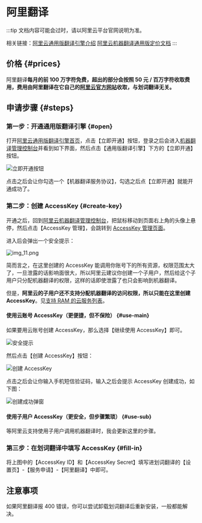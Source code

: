 # 阿里翻译

:::tip
文档内容可能会过时，请以阿里云平台官网说明为准。

相关链接：[阿里云通用版翻译引擎介绍](https://www.aliyun.com/product/ai/base_alimt?source=5176.11533457&userCode=wsnup3vv) [阿里云机器翻译通用版定价文档](https://help.aliyun.com/document_detail/158294.html?source=5176.11533457&userCode=wsnup3vv)
:::

## 价格 {#prices}

阿里翻译**每月的前 100 万字符免费，超出的部分会按照 50 元 / 百万字符收取费用，费用由阿里翻译在它自己的[阿里云官方网站](https://www.aliyun.com/?source=5176.11533457&userCode=wsnup3vv)收取，与划词翻译无关。**

## 申请步骤 {#steps}

### 第一步：开通通用版翻译引擎 {#open}

打开[阿里云通用版翻译引擎首页](https://www.aliyun.com/product/ai/base_alimt?source=5176.11533457&userCode=wsnup3vv)，点击【立即开通】按钮，登录之后会进入[机器翻译管理控制台](https://mt.console.aliyun.com/basic)并看到如下界面，然后点击【通用版翻译引擎】下方的【立即开通】按钮。

![立即开通按钮](../../static/ali1.png)

点击之后会让你勾选一个【机器翻译服务协议】，勾选之后点【立即开通】就能开通成功了。

### 第二步：创建 AccessKey {#create-key}

开通之后，回到[阿里云机器翻译管理控制台](https://mt.console.aliyun.com/basic)，把鼠标移动到页面右上角的头像上悬停，然后点击【AccessKey 管理】，会跳转到 [AccessKey 管理页面](https://ram.console.aliyun.com/manage/ak)。

进入后会弹出一个安全提示：

![img_11.png](./img_11.png)

简而言之，在这里创建的 AccessKey 能调用你账号下的所有资源，权限范围太大了，一旦泄露的话影响面很大，所以阿里云建议你创建一个子用户，然后给这个子用户只分配机器翻译的权限，这样的话即使泄露了也只会影响到机器翻译。

但是，**阿里云的子用户还不支持分配机器翻译的访问权限，所以只能在这里创建 AccessKey**。见[支持 RAM 的云服务列表](https://help.aliyun.com/document_detail/28630.html?source=5176.11533457&userCode=wsnup3vv)。

#### 使用云账号 AccessKey（更便捷，但不保险） {#use-main}

如果要用云账号创建 AccessKey，那么选择【继续使用 AccessKey】即可。

![安全提示](../../static/ali2.png)

然后点击【创建 AccessKey】按钮：

![创建 AccessKey](../../static/ali3.png)

点击之后会让你输入手机短信验证码，输入之后会提示 AccessKey 创建成功，如下图：

![创建成功弹窗](../../static/ali4.png)

#### 使用子用户 AccessKey（更安全，但步骤繁琐） {#use-sub}

等阿里云支持使用子用户调用机器翻译时，我会更新这里的步骤。

### 第三步：在划词翻译中填写 AccessKey {#fill-in}

将上图中的【AccessKey ID】和【AccessKey Secret】填写进划词翻译的【设置页】-【服务申请】-【阿里翻译】中即可。

## 注意事项

如果阿里翻译报 400 错误，你可以尝试卸载划词翻译后重新安装，一般都能解决。
